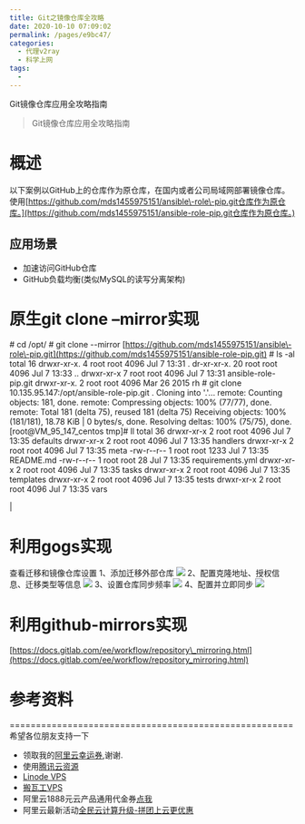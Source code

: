 ```yaml
---
title: Git之镜像仓库全攻略
date: 2020-10-10 07:09:02
permalink: /pages/e9bc47/
categories:
  - 代理v2ray
  - 科学上网
tags:
  - 
---
```

<!--
 * @Author: 中箭的吴起
 * @Date: 2020-07-29 00:55:31
 * @LastEditTime: 2020-07-29 00:55:52
 * @LastEditors: 中箭的吴起
 * @Description: 
 * @FilePath: \科技文章c:\Users\admin\OneDrive\studybook\代理v2ray\科学上网\Git之镜像仓库全攻略.md
 * @日行一善，每日一码
--> 
Git镜像仓库应用全攻略指南

> Git镜像仓库应用全攻略指南

# [](#概述 "概述")概述

以下案例以GitHub上的仓库作为原仓库，在国内或者公司局域网部署镜像仓库。使用[https://github.com/mds1455975151/ansible\-role\-pip.git仓库作为原仓库。](https://github.com/mds1455975151/ansible-role-pip.git仓库作为原仓库。)

## [](#应用场景 "应用场景")应用场景

*   加速访问GitHub仓库
*   GitHub负载均衡(类似MySQL的读写分离架构)

# [](#原生git-clone-–mirror实现 "原生git clone –mirror实现")原生git clone –mirror实现



\# cd /opt/
\# git clone \-\-mirror [https://github.com/mds1455975151/ansible\-role\-pip.git](https://github.com/mds1455975151/ansible-role-pip.git)
\# ls \-al
total 16
drwxr\-xr\-x.  4 root root 4096 Jul  7 13:31 .
dr\-xr\-xr\-x. 20 root root 4096 Jul  7 13:33 ..
drwxr\-xr\-x   7 root root 4096 Jul  7 13:31 ansible\-role\-pip.git
drwxr\-xr\-x.  2 root root 4096 Mar 26  2015 rh
\# git clone 10.135.95.147:/opt/ansible\-role\-pip.git .
Cloning into '.'...
remote: Counting objects: 181, done.
remote: Compressing objects: 100% (77/77), done.
remote: Total 181 (delta 75), reused 181 (delta 75)
Receiving objects: 100% (181/181), 18.78 KiB | 0 bytes/s, done.
Resolving deltas: 100% (75/75), done.
\[root@VM\_95\_147\_centos tmp\]# ll
total 36
drwxr\-xr\-x 2 root root 4096 Jul  7 13:35 defaults
drwxr\-xr\-x 2 root root 4096 Jul  7 13:35 handlers
drwxr\-xr\-x 2 root root 4096 Jul  7 13:35 meta
\-rw\-r\-\-r\-\- 1 root root 1233 Jul  7 13:35 README.md
\-rw\-r\-\-r\-\- 1 root root   28 Jul  7 13:35 requirements.yml
drwxr\-xr\-x 2 root root 4096 Jul  7 13:35 tasks
drwxr\-xr\-x 2 root root 4096 Jul  7 13:35 templates
drwxr\-xr\-x 2 root root 4096 Jul  7 13:35 tests
drwxr\-xr\-x 2 root root 4096 Jul  7 13:35 vars

 |

# [](#利用gogs实现 "利用gogs实现")利用gogs实现

查看迁移和镜像仓库设置
1、添加迁移外部仓库
[![](http://www.mdslq.cn/archives/177a4e8b/01.png)](http://www.mdslq.cn/archives/177a4e8b/01.png)
2、配置克隆地址、授权信息、迁移类型等信息
[![](http://www.mdslq.cn/archives/177a4e8b/02.png)](http://www.mdslq.cn/archives/177a4e8b/02.png)
3、设置仓库同步频率
[![](http://www.mdslq.cn/archives/177a4e8b/03.png)](http://www.mdslq.cn/archives/177a4e8b/03.png)
4、配置并立即同步
[![](http://www.mdslq.cn/archives/177a4e8b/04.png)](http://www.mdslq.cn/archives/177a4e8b/04.png)

# [](#利用github-mirrors实现 "利用github-mirrors实现")利用github\-mirrors实现

[https://docs.gitlab.com/ee/workflow/repository\_mirroring.html](https://docs.gitlab.com/ee/workflow/repository_mirroring.html)

# [](#参考资料 "参考资料")参考资料

\======================================================
希望各位朋友支持一下

*   领取我的[阿里云幸运券](https://promotion.aliyun.com/ntms/act/ambassador/sharetouser.html?userCode=xpdsz87p&utm_source=xpdsz87p),谢谢.
*   使用[腾讯云资源](https://cloud.tencent.com/redirect.php?redirect=1005&cps_key=5a162632de40024cd01aabff4d3f1370)
*   [Linode VPS](https://www.linode.com/?r=82f5a02930ac529c4176aff09c1513cf9e7b4418)
*   [搬瓦工VPS](https://bandwagonhost.com/aff.php?aff=38634)
*   阿里云1888元云产品通用代金券[点我](https://promotion.aliyun.com/ntms/yunparter/invite.html?userCode=xpdsz87p)
*   阿里云最新活动[全民云计算升级\-拼团上云更优惠](https://promotion.aliyun.com/ntms/act/vmpt/aliyun-group/home.html?userCode=xpdsz87p)